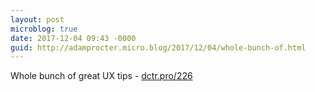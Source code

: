 ```yaml
---
layout: post
microblog: true
date: 2017-12-04 09:43 -0000
guid: http://adamprocter.micro.blog/2017/12/04/whole-bunch-of.html
---
```

Whole bunch of great UX tips - [dctr.pro/226](http://dctr.pro/226)
